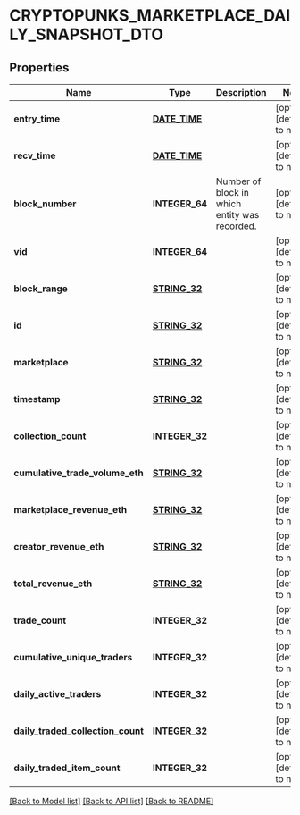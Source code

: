 # CRYPTOPUNKS_MARKETPLACE_DAILY_SNAPSHOT_DTO

## Properties
Name | Type | Description | Notes
------------ | ------------- | ------------- | -------------
**entry_time** | [**DATE_TIME**](DATE_TIME.md) |  | [optional] [default to null]
**recv_time** | [**DATE_TIME**](DATE_TIME.md) |  | [optional] [default to null]
**block_number** | **INTEGER_64** | Number of block in which entity was recorded. | [optional] [default to null]
**vid** | **INTEGER_64** |  | [optional] [default to null]
**block_range** | [**STRING_32**](STRING_32.md) |  | [optional] [default to null]
**id** | [**STRING_32**](STRING_32.md) |  | [optional] [default to null]
**marketplace** | [**STRING_32**](STRING_32.md) |  | [optional] [default to null]
**timestamp** | [**STRING_32**](STRING_32.md) |  | [optional] [default to null]
**collection_count** | **INTEGER_32** |  | [optional] [default to null]
**cumulative_trade_volume_eth** | [**STRING_32**](STRING_32.md) |  | [optional] [default to null]
**marketplace_revenue_eth** | [**STRING_32**](STRING_32.md) |  | [optional] [default to null]
**creator_revenue_eth** | [**STRING_32**](STRING_32.md) |  | [optional] [default to null]
**total_revenue_eth** | [**STRING_32**](STRING_32.md) |  | [optional] [default to null]
**trade_count** | **INTEGER_32** |  | [optional] [default to null]
**cumulative_unique_traders** | **INTEGER_32** |  | [optional] [default to null]
**daily_active_traders** | **INTEGER_32** |  | [optional] [default to null]
**daily_traded_collection_count** | **INTEGER_32** |  | [optional] [default to null]
**daily_traded_item_count** | **INTEGER_32** |  | [optional] [default to null]

[[Back to Model list]](../README.md#documentation-for-models) [[Back to API list]](../README.md#documentation-for-api-endpoints) [[Back to README]](../README.md)


